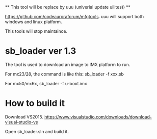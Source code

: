 ** This tool will be replace by uuu (univerial update uilites)) **

https://github.com/codeauroraforum/mfgtools.
uuu will support both windows and linux platform. 

This tools will stop maintaince. 

# sb_loader ver 1.3

The tool is used to download an image to IMX platform to run.

For mx23/28, the command is like this: 
sb_loader -f xxx.sb

For mx50/mx6x, 
sb_loader -f u-boot.imx


# How to build it

Download VS2015. 
https://www.visualstudio.com/downloads/download-visual-studio-vs

Open sb_loader.sln and build it.
